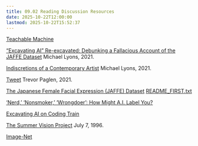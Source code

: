 ```yaml
---
title: 09.02 Reading Discussion Resources
date: 2025-10-22T12:00:00
lastmod: 2025-10-22T15:52:37
---
```


[Teachable Machine](https://teachablemachine.withgoogle.com/)

[“Excavating AI” Re-excavated: Debunking a Fallacious Account of the JAFFE Dataset](https://arxiv.org/pdf/2107.13998) Michael Lyons, 2021.

[Indiscretions of a Contemporary Artist](https://medium.com/@michael.lyons_85617/indiscretions-of-a-contemporary-artist-88c9528a3ec1) Michael Lyons, 2021.

[Tweet](https://x.com/trevorpaglen/status/1435670075101618187) Trevor Paglen, 2021.

[The Japanese Female Facial Expression (JAFFE) Dataset](https://zenodo.org/records/14974867)
[README_FIRST.txt](https://zenodo.org/records/14974867/files/README_FIRST.txt?download=1)

[‘Nerd,’ ‘Nonsmoker,’ ‘Wrongdoer’: How Might A.I. Label You?](https://www.nytimes.com/2019/09/20/arts/design/imagenet-trevor-paglen-ai-facial-recognition.html)

[Excavating AI on Coding Train](https://www.youtube.com/watch?v=pbjR20eTLVs&t=352s)

[The Summer Vision Project](https://people.csail.mit.edu/brooks/idocs/AIM-100.pdf) July 7, 1996.

[Image-Net](https://www.image-net.org/)
